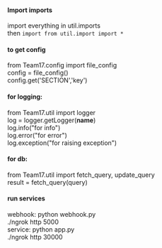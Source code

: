 #### Import imports
import everything in util.imports</br>
then `import from util.import import *`

#### to get config
from Team17.config import file_config</br>
config = file_config()</br>
config.get('SECTION','key')</br>

#### for logging:
from Team17.util import logger</br>
log = logger.getLogger(__name__)</br>
log.info("for info")</br>
log.error("for error")</br>
log.exception("for raising exception")</br>

#### for db:
from Team17.util import fetch_query, update_query</br>
result = fetch_query(query)</br>

#### run services
webhook: python webhook.py</br>
./ngrok http 5000</br>
service: python app.py</br>
./ngrok http 30000</br>
